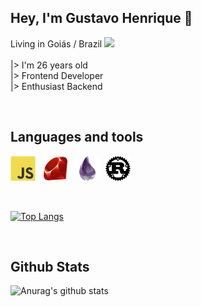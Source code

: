 ## Hey, I'm Gustavo Henrique 👋

  Living in Goiás / Brazil <img src="https://raw.githubusercontent.com/stevenrskelton/flag-icon/master/png/16/country-4x3/br.png"><br /><br />
  |> I'm 26 years old <br>
  |> Frontend Developer <br>
  |> Enthusiast Backend <br>


<br />

## Languages and tools

<img alt="elixir" height="40" src="https://raw.githubusercontent.com/devicons/devicon/master/icons/javascript/javascript-original.svg"> &nbsp;
<img alt="ruby" height="40" src="https://raw.githubusercontent.com/devicons/devicon/master/icons/ruby/ruby-original.svg"> &nbsp;
<img alt="elixir" height="40" src="https://raw.githubusercontent.com/devicons/devicon/master/icons/elixir/elixir-original.svg">&nbsp;
<img alt="rust" height="40" src="https://raw.githubusercontent.com/devicons/devicon/master/icons/rust/rust-plain.svg">&nbsp;





<br />

[![Top Langs](https://github-readme-stats.vercel.app/api/top-langs/?username=guskcoder&layout=compact&show_icons=true&theme=radical)](https://github.com/guskcoder/github-readme-stats)


<br />

## Github Stats

![Anurag's github stats](https://github-readme-stats.vercel.app/api?username=guskcoder&show_icons=true&theme=radical)

